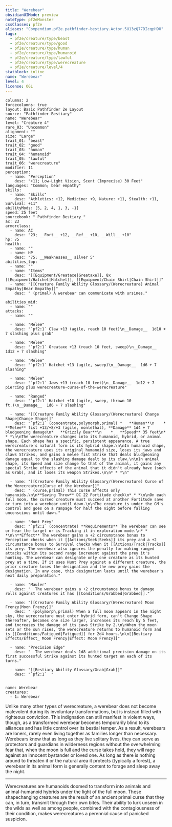 ```yaml
---
title: "Werebear"
obsidianUIMode: preview
noteType: pf2eMonster
cssClasses: pf2e
aliases: "Compendium.pf2e.pathfinder-bestiary.Actor.5U13zQ77DIcqpH9U" 
tags:
  - pf2e/creature/type/beast
  - pf2e/creature/type/good
  - pf2e/creature/type/human
  - pf2e/creature/type/humanoid
  - pf2e/creature/type/lawful
  - pf2e/creature/type/werecreature
  - pf2e/creature/level/4
statblock: inline
name: "Werebear"
level: 4
license: OGL
---
```


```statblock
columns: 2
forcecolumns: true
layout: Basic Pathfinder 2e Layout
source: "Pathfinder Bestiary"
name: "Werebear"
level: "Creature 4"
rare_03: "Uncommon"
alignment: ""
size: "Large"
trait_01: "beast"
trait_02: "good"
trait_03: "human"
trait_04: "humanoid"
trait_05: "lawful"
trait_06: "werecreature"
modifier: 11
perception:
  - name: "Perception"
    desc: "+11; Low-Light Vision, Scent (Imprecise) 30 Feet"
languages: "Common; bear empathy"
skills:
  - name: "Skills"
    desc: "Athletics: +12, Medicine: +9, Nature: +11, Stealth: +11, Survival: +11"
abilityMods: [5, 2, 4, 1, 3, -1]
speed: 25 feet
sourcebook: "_Pathfinder Bestiary_"
ac: 23
armorclass:
  - name: AC
    desc: "23; __Fort__ +12, __Ref__ +10, __Will__ +10"
hp: 75
health:
  - name: ""
  - name: HP
    desc: "75; __Weaknesses__ silver 5"
abilities_top:
  - name: ""
  - name: "Items"
    desc: "[[Equipment/Greataxe|Greataxe]], 8x [[Equipment/Hatchet|Hatchet]], [[Equipment/Chain Shirt|Chain Shirt]]"
  - name: "[[Creature Family Ability Glossary/(Werecreature) Animal Empathy|Bear Empathy]]"
    desc: " (primal) A werebear can communicate with ursines."

abilities_mid:
  - name: ""
attacks:
  - name: ""

  - name: "Melee"
    desc: "`pf2:1` Claw +13 (agile, reach 10 feet)\n__Damage__  1d10 + 7 slashing plus grab"

  - name: "Melee"
    desc: "`pf2:1` Greataxe +13 (reach 10 feet, sweep)\n__Damage__  1d12 + 7 slashing"

  - name: "Melee"
    desc: "`pf2:1` Hatchet +13 (agile, sweep)\n__Damage__  1d6 + 7 slashing"

  - name: "Melee"
    desc: "`pf2:1` Jaws +13 (reach 10 feet)\n__Damage__  1d12 + 7 piercing plus werecreature-curse-of-the-werecreature"

  - name: "Ranged"
    desc: "`pf2:1` Hatchet +10 (agile, sweep, thrown 10 ft.)\n__Damage__  1d6 + 7 slashing"

  - name: "[[Creature Family Ability Glossary/(Werecreature) Change Shape|Change Shape]]"
    desc: "`pf2:1` (concentrate,polymorph,primal) *   **Human**\n    *   **Melee** fist +13/+8/+3 (agile, nonlethal), **Damage** 1d4 + 7 bludgeoning damage\n*   **Grizzly Bear**\n    *   **Speed** 35 feet\n* * *\n\nThe werecreature changes into its humanoid, hybrid, or animal shape. Each shape has a specific, persistent appearance. A true werecreature's natural form is its hybrid shape.\n\nIn humanoid shape, the werecreature uses its original humanoid size, loses its jaws and claws Strikes, and gains a melee fist Strike that deals bludgeoning damage equal to the slashing damage dealt by its claw.\n\nIn animal shape, its Speed and size change to that of the animal, it gains any special Strike effects of the animal that it didn't already have (such as Grab), and it loses its weapon Strikes.\n\n* * *\n"

  - name: "[[Creature Family Ability Glossary/(Werecreature) Curse of the Werecreature|Curse of the Werebear]]"
    desc: " (curse,primal) This curse affects only humanoids.\n\n**Saving Throw** DC 22 Fortitude check\n* * *\n\nOn each full moon, the cursed creature must succeed at another Fortitude save or turn into a werebear until dawn.\n\nThe creature is under the GM's control and goes on a rampage for half the night before falling unconscious until dawn."

  - name: "Hunt Prey"
    desc: "`pf2:1` (concentrate) **Requirements** The werebear can see or hear the target or is Tracking it in exploration mode.\n* * *\n\n**Effect** The werebear gains a +2 circumstance bonus to Perception checks when it [[Actions/Seek|Seeks]] its prey and a +2 circumstance bonus to Survival checks when it [[Actions/Track|Tracks]] its prey. The werebear also ignores the penalty for making ranged attacks within its second range increment against the prey it's hunting. The werebear can designate only one creature as its hunted prey at a time. If it uses Hunt Prey against a different creature, the prior creature loses the designation and the new prey gains the designation. In any case, this designation lasts until the werebear's next daily preparation."

  - name: "Mauler"
    desc: "  The werebear gains a +2 circumstance bonus to damage rolls against creatures it has [[Conditions/Grabbed|Grabbed]]."

  - name: "[[Creature Family Ability Glossary/(Werecreature) Moon Frenzy|Moon Frenzy]]"
    desc: " (polymorph,primal) When a full moon appears in the night sky, the werecreature must enter hybrid form, can't Change Shape thereafter, becomes one size larger, increases its reach by 5 feet, and increases the damage of its jaws Strike by 2.\n\nWhen the moon sets or the sun rises, the werecreature returns to humanoid form and is [[Conditions/Fatigued|Fatigued]] for 2d4 hours.\n\n[[Bestiary Effects/Effect_ Moon Frenzy|Effect: Moon Frenzy]]"

  - name: "Precision Edge"
    desc: "  The werebear deals 1d8 additional precision damage on its first successful Strike against its hunted target on each of its turns."

  - name: "[[Bestiary Ability Glossary/Grab|Grab]]"
    desc: "`pf2:1`  "
 
```

```encounter-table
name: Werebear
creatures:
  - 1: Werebear
```



Unlike many other types of werecreature, a werebear does not become malevolent during its involuntary transformations, but is instead filled with righteous conviction. This indignation can still manifest in violent ways, though, as a transformed werebear becomes temporarily blind to its alliances and has little control over its bestial temper. As a result, werebears are loners, rarely even living together as families longer than necessary. Werebears know that as long as they live solitary lives, they can serve as protectors and guardians in wilderness regions without the overwhelming fear that, when the moon is full and the curse takes hold, they will rage against an innocent bystander or loved one. As long as there is nothing around to threaten it or the natural area it protects (typically a forest), a werebear in its animal form is generally content to forage and sleep away the night.

* * *

Werecreatures are humanoids doomed to transform into animals and animal-humanoid hybrids under the light of the full moon. These shapechanging creatures are the result of an ancient primal curse that they can, in turn, transmit through their own bites. Their ability to lurk unseen in the wilds as well as among people, combined with the contagiousness of their condition, makes werecreatures a perennial cause of panicked suspicion.

